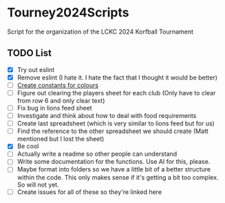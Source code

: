 # Tourney2024Scripts
 Script for the organization of the LCKC 2024 Korfball Tournament

## TODO List

- [x] Try out eslint
- [x] Remove eslint (I hate it. I hate the fact that I thought it would be better)
- [ ] [Create constants for colours](https://github.com/LuciooF/Tourney2024Scripts/issues/1)
- [ ] Figure out clearing the players sheet for each club (Only have to clear from row 6 and only clear text)
- [ ] Fix bug in lions feed sheet
- [ ] Investigate and think about how to deal with food requirements
- [ ] Create last spreadsheet (which is very similar to lions feed but for us)
- [ ] Find the reference to the other spreadsheet we should create (Matt mentioned but I lost the sheet)
- [x] Be cool
- [ ] Actually write a readme so other people can understand
- [ ] Write some documentation for the functions. Use AI for this, please.
- [ ] Maybe format into folders so we have a little bit of a better structure within the code. This only makes sense if it's getting a bit too complex. So will not yet.
- [ ] Create issues for all of these so they're linked here
